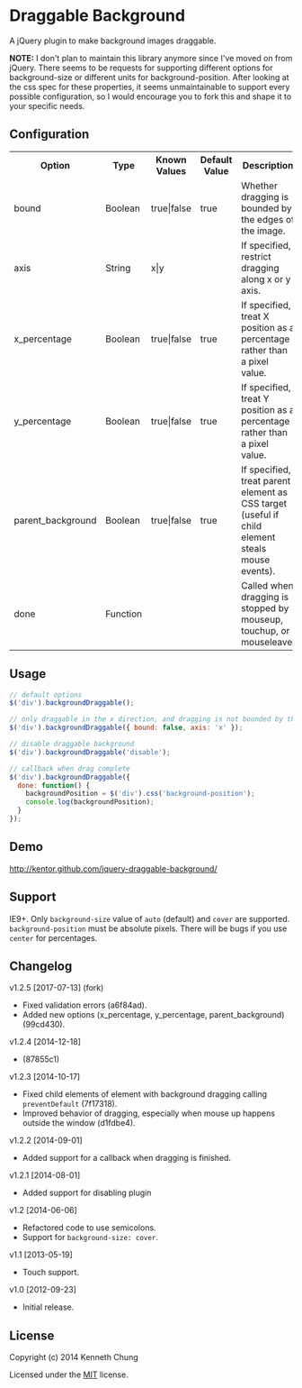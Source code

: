 # Draggable Background

A jQuery plugin to make background images draggable.

**NOTE:** I don't plan to maintain this library anymore since I've moved on
from jQuery. There seems to be requests for supporting different options
for background-size or different units for background-position. After looking
at the css spec for these properties, it seems unmaintainable to support every
possible configuration, so I would encourage you to fork this and shape it to
your specific needs.

## Configuration
<table>
  <tr>
    <th>Option</th>
    <th>Type</th>
    <th>Known Values</th>
    <th>Default Value</th>
    <th>Description</th>
  </tr>
  <tr>
    <td>bound</td>
    <td>Boolean</td>
    <td>true|false</td>
    <td>true</td>
    <td>Whether dragging is bounded by the edges of the image.</td>
  </tr>
  <tr>
    <td>axis</td>
    <td>String</td>
    <td>x|y</td>
    <td></td>
    <td>If specified, restrict dragging along x or y axis.</td>
  </tr>
  <tr>
    <td>x_percentage</td>
    <td>Boolean</td>
    <td>true|false</td>
    <td>true</td>
    <td>If specified, treat X position as a percentage rather than a pixel value.</td>
  </tr>
  <tr>
    <td>y_percentage</td>
    <td>Boolean</td>
    <td>true|false</td>
    <td>true</td>
    <td>If specified, treat Y position as a percentage rather than a pixel value.</td>
  </tr>
  <tr>
    <td>parent_background</td>
    <td>Boolean</td>
    <td>true|false</td>
    <td>true</td>
    <td>If specified, treat parent element as CSS target (useful if child element steals mouse events).</td>
  </tr>
  <tr>
    <td>done</td>
    <td>Function</td>
    <td></td>
    <td></td>
    <td>Called when dragging is stopped by mouseup, touchup, or mouseleave.</td>
  </tr>
</table>

## Usage
```js
// default options
$('div').backgroundDraggable();

// only draggable in the x direction, and dragging is not bounded by the image
$('div').backgroundDraggable({ bound: false, axis: 'x' });

// disable draggable background
$('div').backgroundDraggable('disable');

// callback when drag complete
$('div').backgroundDraggable({
  done: function() {
    backgroundPosition = $('div').css('background-position');
    console.log(backgroundPosition);
  }
});
```

## Demo
http://kentor.github.com/jquery-draggable-background/

## Support
IE9+. Only `background-size` value of `auto` (default) and `cover` are supported. `background-position` must be absolute pixels. There will be bugs if you use `center` for percentages.

## Changelog

v1.2.5 [2017-07-13] (fork)
- Fixed validation errors (a6f84ad).
- Added new options (x_percentage, y_percentage, parent_background) (99cd430).

v1.2.4 [2014-12-18]
- (87855c1)

v1.2.3 [2014-10-17]
- Fixed child elements of element with background dragging calling `preventDefault` (7f17318).
- Improved behavior of dragging, especially when mouse up happens outside the window (d1fdbe4).

v1.2.2 [2014-09-01]
- Added support for a callback when dragging is finished.

v1.2.1 [2014-08-01]
- Added support for disabling plugin

v1.2 [2014-06-06]
- Refactored code to use semicolons.
- Support for `background-size: cover`.

v1.1 [2013-05-19]
- Touch support.

v1.0 [2012-09-23]

- Initial release.

## License

Copyright (c) 2014 Kenneth Chung

Licensed under the [MIT](http://www.opensource.org/licenses/mit-license.php) license.
